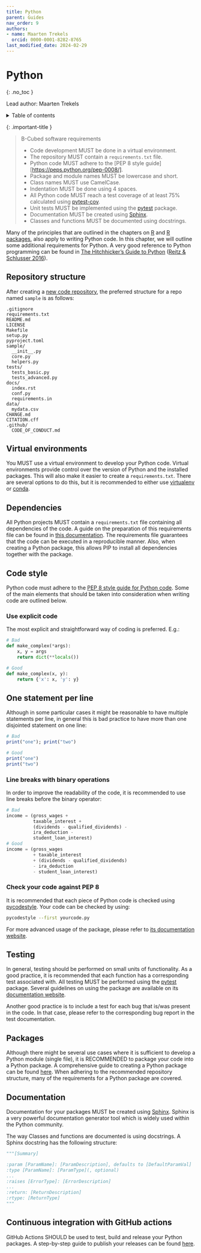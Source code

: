 ```yaml
---
title: Python
parent: Guides
nav_order: 9
authors:
- name: Maarten Trekels
  orcid: 0000-0001-8282-8765
last_modified_date: 2024-02-29
---
```


# Python
{: .no_toc }

Lead author: Maarten Trekels

<details closed markdown="block">
  <summary>
    Table of contents
  </summary>
  {: .text-delta }
- TOC
{:toc}
</details>

{: .important-title }
> B-Cubed software requirements
> 
> - Code development MUST be done in a virtual environment.
> - The repository MUST contain a `requirements.txt` file.
> - Python code MUST adhere to the [PEP 8 style guide][https://peps.python.org/pep-0008/].
> - Package and module names MUST be lowercase and short.
> - Class names MUST use CamelCase.
> - Indentation MUST be done using 4 spaces.
> - All Python code MUST reach a test coverage of at least 75% calculated using [pytest-cov](https://pytest-cov.readthedocs.io/en/).
> - Unit tests MUST be implemented using the [pytest](https://docs.pytest.org/en/latest) package.
> - Documentation MUST be created using [Sphinx](https://docs.readthedocs.io/en/stable/intro/getting-started-with-sphinx.html).
> - Classes and functions MUST be documented using docstrings.

Many of the principles that are outlined in the chapters on [R](/guides/r/) and [R packages](/guides/r-packages/), also apply to writing Python code. In this chapter, we will outline some additional requirements for Python. A very good reference to Python programming can be found in [The Hitchhicker’s Guide to Python](https://docs.python-guide.org/) ([Reitz & Schlusser 2016][reitz_schlusser_2016]).

## Repository structure

After creating a [new code repository](/guides/code-repositories/), the preferred structure for a repo named `sample` is as follows:

```
.gitignore
requirements.txt
README.md
LICENSE
Makefile
setup.py
pyproject.toml
sample/
  __init__.py
  core.py
  helpers.py
tests/
  tests_basic.py
  tests_advanced.py
docs/
  index.rst
  conf.py
  requirements.in
data/
  mydata.csv
CHANGE.md
CITATION.cff
.github/
  CODE_OF_CONDUCT.md
```

## Virtual environments

You MUST use a virtual environment to develop your Python code. Virtual environments provide control over the version of Python and the installed packages. This will also make it easier to create a `requirements.txt`. There are several options to do this, but it is recommended to either use [virtualenv](https://virtualenv.pypa.io/en/stable/user_guide.html) or [conda](https://conda.io/projects/conda/en/latest/user-guide/index.html).

## Dependencies

All Python projects MUST contain a `requirements.txt` file containing all dependencies of the code. A guide on the preparation of this requirements file can be found in [this documentation](https://pip.pypa.io/en/stable/user_guide/#requirements-files). The requirements file guarantees that the code can be executed in a reproducible manner. Also, when creating a Python package, this allows PIP to install all dependencies together with the package. 

## Code style

Python code must adhere to the [PEP 8 style guide for Python code](https://peps.python.org/pep-0008/). Some of the main elements that should be taken into consideration when writing code are outlined below.

### Use explicit code

The most explicit and straightforward way of coding is preferred. E.g.:

```python
# Bad
def make_complex(*args):
    x, y = args
    return dict(**locals())

# Good
def make_complex(x, y):
    return {'x': x, 'y': y}
```

## One statement per line

Although in some particular cases it might be reasonable to have multiple statements per line, in general this is bad practice to have more than one disjointed statement on one line:

```r
# Bad
print("one"); print("two")

# Good
print("one")
print("two")
```

### Line breaks with binary operations

In order to improve the readability of the code, it is recommended to use line breaks before the binary operator:

```python
# Bad
income = (gross_wages +
          taxable_interest +
          (dividends - qualified_dividends) -
          ira_deduction -
          student_loan_interest)
# Good
income = (gross_wages
          + taxable_interest
          + (dividends - qualified_dividends)
          - ira_deduction
          - student_loan_interest)
```

### Check your code against PEP 8

It is recommended that each piece of Python code is checked using [pycodestyle](https://pypi.org/project/pycodestyle/). Your code can be checked by using:

```bash
pycodestyle --first yourcode.py
```

For more advanced usage of the package, please refer to [its documentation website](https://pypi.org/project/pycodestyle/).

## Testing

In general, testing should be performed on small units of functionality. As a good practice, it is recommended that each function has a corresponding test associated with. All testing MUST be performed using the [pytest](https://docs.pytest.org/en/latest) package. Several guidelines on using the package are available on its [documentation website](https://docs.pytest.org/en/latest/how-to/index.html#how-to).

Another good practice is to include a test for each bug that is/was present in the code. In that case, please refer to the corresponding bug report in the test documentation. 

## Packages

Although there might be several use cases where it is sufficient to develop a Python module (single file), it is RECOMMENDED to package your code into a Python package. A comprehensive guide to creating a Python package can be found [here](https://packaging.python.org/). When adhering to the recommended repository structure, many of the requirements for a Python package are covered.

## Documentation

Documentation for your packages MUST be created using [Sphinx](https://docs.readthedocs.io/en/stable/intro/getting-started-with-sphinx.html). Sphinx is a very powerful documentation generator tool which is widely used within the Python community. 

The way Classes and functions are documented is using docstrings. A Sphinx docstring has the following structure:

```python
"""[Summary]

:param [ParamName]: [ParamDescription], defaults to [DefaultParamVal]
:type [ParamName]: [ParamType](, optional)
...
:raises [ErrorType]: [ErrorDescription]
...
:return: [ReturnDescription]
:rtype: [ReturnType]
"""
```

## Continuous integration with GitHub actions

GitHub Actions SHOULD be used to test, build and release your Python packages. A step-by-step guide to publish your releases can be found [here](https://packaging.python.org/en/latest/guides/publishing-package-distribution-releases-using-github-actions-ci-cd-workflows/).

<!-- References -->
[reitz_schlusser_2016]: https://docs.python-guide.org/ "Reitz K, Schlusser T (2016). The Hitchhiker's guide to Python: best practices for development. O'Reilly Media, Inc."
